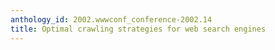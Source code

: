 ```yaml
---
anthology_id: 2002.wwwconf_conference-2002.14
title: Optimal crawling strategies for web search engines
---
```

